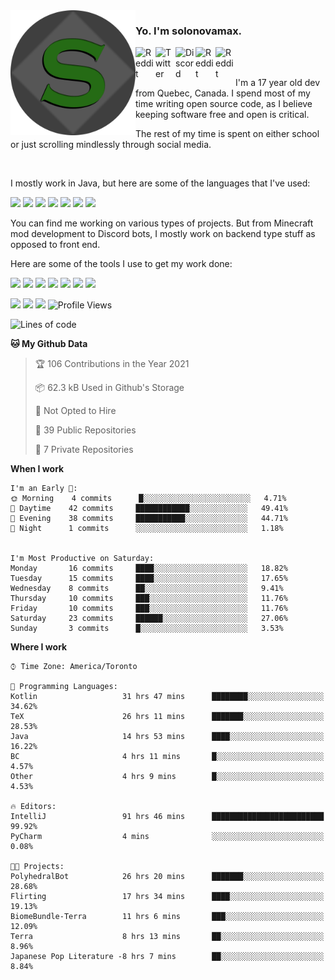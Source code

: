 <img align="left" alt="Avatar" width="200px" src="https://raw.githubusercontent.com/solonovamax/solonovamax/main/solonovamax-circle.png" />

### Yo. I'm solonovamax.

<a href="https://gitlab.com/solonovamax">
    <img align="left" alt="Reddit" width="32px" src="https://img.icons8.com/color/2x/gitlab.png">
</a>

<a href="https://twitter.com/solonovamax">
    <img align="left" alt="Twitter" width="32px" src="https://img.icons8.com/color/2x/twitter.png">
</a>

<a href="https://discord.gg/YFSQ4cF">
    <img align="left" alt="Discord" width="32px" src="https://img.icons8.com/color/2x/discord-logo.png">
</a>

<!-- <a href="https://twitch.tv/solonovamax">
    <img align="left" alt="Twitch" width="32px" src="https://img.icons8.com/color/2x/twitch.png">
</a> -->

<a href="https://reddit.com/u/solonovamax">
    <img align="left" alt="Reddit" width="32px" src="https://img.icons8.com/color/2x/reddit.png">
</a>

<a href="https://www.youtube.com/channel/UCTxCeyGu41WfEBT8mXpjHMA">
    <img align="left" alt="Reddit" width="32px" src="https://img.icons8.com/color/2x/youtube.png">
</a>

<!-- <a href="https://open.spotify.com/user/solonovamax">
    <img align="left" alt="Spotify" width="32px" src="https://img.icons8.com/color/2x/spotify.png">
</a> -->

<br />
<br />

I'm a 17 year old dev from Quebec, Canada.
I spend most of my time writing open source code, as I believe keeping software free and open is critical.

The rest of my time is spent on either school or just scrolling mindlessly through social media.

<br/>

I mostly work in Java, but here are some of the languages that I've used:

<code><img height="20" src="https://img.icons8.com/color/4x/java-coffee-cup-logo.png"></code>
<code><img height="20" src="https://img.icons8.com/color/2x/javascript.png"></code>
<code><img height="20" src="https://img.icons8.com/color/2x/nodejs.png"></code>
<code><img height="20" src="https://img.icons8.com/color/2x/python.png"></code>
<code><img height="20" src="https://img.icons8.com/color/2x/html-5.png"></code>
<code><img height="20" src="https://img.icons8.com/color/2x/css3.png"></code>
<code><img height="20" src="https://img.icons8.com/color/2x/graphql.png"></code>

You can find me working on various types of projects.
But from Minecraft mod development to Discord bots, I mostly work on backend type stuff as opposed to front end.

Here are some of the tools I use to get my work done:

<code><img height="20" src="https://img.icons8.com/material/4x/intellij-idea.png"></code>
<code><img height="20" src="https://img.icons8.com/color/4x/git.png"></code>
<code><img height="20" src="https://img.icons8.com/color/4x/docker.png"></code>
<code><img height="20" src="https://img.icons8.com/color/4x/linux.png"></code>
<code><img height="20" src="https://img.icons8.com/color/4x/mongodb.png"></code>
<code><img height="20" src="https://img.icons8.com/metro/4x/mysql.png"></code>
<code><img height="20" src="https://img.icons8.com/fluent/2x/console.png"></code>

![](https://img.shields.io/badge/OS-Linux-informational?style=flat&logo=Arch%20Linux&logoColor=white&color=007ec6)
![](https://img.shields.io/badge/Editor-IntelliJ%20Idea-informational?style=flat&logo=IntelliJ%20Idea&logoColor=white&color=007ec6)
![](https://img.shields.io/badge/Main%20Language-Java-informational?style=flat&logo=Java&logoColor=white&color=007ec6)
![Profile Views](https://komarev.com/ghpvc/?username=solonovamax&color=blue&style=flat)








<!--START_SECTION:waka-->
![Lines of code](https://img.shields.io/badge/From%20Hello%20World%20I%27ve%20Written-19049%20lines%20of%20code-blue)

**🐱 My Github Data** 

> 🏆 106 Contributions in the Year 2021
 > 
> 📦 62.3 kB Used in Github's Storage 
 > 
> 🚫 Not Opted to Hire
 > 
> 📜 39 Public Repositories 
 > 
> 🔑 7 Private Repositories  
 > 
**When I work** 

```text
I'm an Early 🐤: 
🌞 Morning    4 commits      █░░░░░░░░░░░░░░░░░░░░░░░░   4.71% 
🌆 Daytime    42 commits     ████████████░░░░░░░░░░░░░   49.41% 
🌃 Evening    38 commits     ███████████░░░░░░░░░░░░░░   44.71% 
🌙 Night      1 commits      ░░░░░░░░░░░░░░░░░░░░░░░░░   1.18%


I'm Most Productive on Saturday: 
Monday       16 commits     ████░░░░░░░░░░░░░░░░░░░░░   18.82% 
Tuesday      15 commits     ████░░░░░░░░░░░░░░░░░░░░░   17.65% 
Wednesday    8 commits      ██░░░░░░░░░░░░░░░░░░░░░░░   9.41% 
Thursday     10 commits     ███░░░░░░░░░░░░░░░░░░░░░░   11.76% 
Friday       10 commits     ███░░░░░░░░░░░░░░░░░░░░░░   11.76% 
Saturday     23 commits     ██████░░░░░░░░░░░░░░░░░░░   27.06% 
Sunday       3 commits      █░░░░░░░░░░░░░░░░░░░░░░░░   3.53%

```


**Where I work** 

```text
⌚︎ Time Zone: America/Toronto

💬 Programming Languages: 
Kotlin                   31 hrs 47 mins      ████████░░░░░░░░░░░░░░░░░   34.62% 
TeX                      26 hrs 11 mins      ███████░░░░░░░░░░░░░░░░░░   28.53% 
Java                     14 hrs 53 mins      ████░░░░░░░░░░░░░░░░░░░░░   16.22% 
BC                       4 hrs 11 mins       █░░░░░░░░░░░░░░░░░░░░░░░░   4.57% 
Other                    4 hrs 9 mins        █░░░░░░░░░░░░░░░░░░░░░░░░   4.53%

🔥 Editors: 
IntelliJ                 91 hrs 46 mins      █████████████████████████   99.92% 
PyCharm                  4 mins              ░░░░░░░░░░░░░░░░░░░░░░░░░   0.08%

🐱‍💻 Projects: 
PolyhedralBot            26 hrs 20 mins      ███████░░░░░░░░░░░░░░░░░░   28.68% 
Flirting                 17 hrs 34 mins      ████░░░░░░░░░░░░░░░░░░░░░   19.13% 
BiomeBundle-Terra        11 hrs 6 mins       ███░░░░░░░░░░░░░░░░░░░░░░   12.09% 
Terra                    8 hrs 13 mins       ██░░░░░░░░░░░░░░░░░░░░░░░   8.96% 
Japanese Pop Literature -8 hrs 7 mins        ██░░░░░░░░░░░░░░░░░░░░░░░   8.84%

```


<!--END_SECTION:waka-->

<!--
**solonovamax/solonovamax** is a ✨ _special_ ✨ repository because its `README.md` (this file) appears on your GitHub profile.

Here are some ideas to get you started:

- 🔭 I’m currently working on ...
- 🌱 I’m currently learning ...
- 👯 I’m looking to collaborate on ...
- 🤔 I’m looking for help with ...
- 💬 Ask me about ...
- 📫 How to reach me: ...
- 😄 Pronouns: ...
- ⚡ Fun fact: ...
-->
